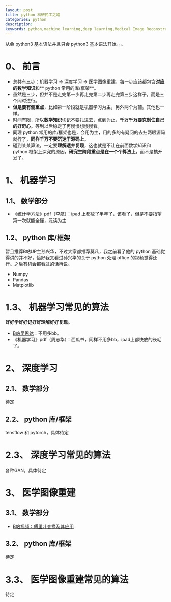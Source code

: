 ```yaml
---
layout: post
title: python 科研民工之路
categories: python
description: 
keywords: python,machine learning,deep learning,Medical Image Reconstruction,plan
---
```


  从会 python3 基本语法并且只会 python3 基本语法开始。。。

# 0、 前言

+ 总共有三步：机器学习 -> 深度学习 -> 医学图像重建，每一步应该都包含**对应的数学知识**和** python 常用的库/框架**。
+ 虽然是三步，但并不是走完第一步再走完第二步再走完第三步这样子，而是三个同时进行。
+ **但是要有侧重点**，比如第一阶段就是机器学习为主，另外两个为辅。其他也一样。
+ 时间有限，所以**数学知识**切记不要扎进去，点到为止，**千万千万要克制住自己的好奇心**。等到以后稳定了再慢慢想慢慢看。
+ 同理 python 常用的库/框架也是，会用为主，用的多的有疑问的去扫两眼源码就行了，**同样千万不要沉迷于源码上**。
+ 碰到某某算法，一定要**理解透并复现**，这也就是不让在前面数学知识和 python 框架上深究的原因，**研究生阶段重点是在一个个算法上**，而不是搞开发了。


# 1、 机器学习

## 1.1、 数学部分

+ 《统计学方法》pdf（李航）：ipad 上都放了半年了，该看了，但是不要指望第一次就能全懂，泛读为主

## 1.2、 python 库/框架

  暂且推荐B站UP主孙兴华，不过大家都推荐莫凡，我之前看了他的 python 基础觉得讲的并不好，恰好我又看过孙兴华的关于 python 处理 office 的视频觉得还行。之后有机会都看过的话再说。

+ Numpy
+ Pandas
+ Matplotlib

# 1.3、 机器学习常见的算法

**好好学好好记好好理解好好复现。**

+ [B站吴恩达](https://www.bilibili.com/video/BV164411b7dx?from=search&seid=7481822073233109565)：不用多bb。
+ 《机器学习》pdf（周志华）：西瓜书，同样不用多bb，ipad上都快放的长毛了。

# 2、 深度学习

## 2.1、 数学部分

  待定

## 2.2、 python 库/框架

  tensflow 和 pytorch，具体待定

# 2.3、 深度学习常见的算法

  各种GAN，具体待定

# 3、 医学图像重建

## 3.1、 数学部分

+ [B站视频：傅里叶变换及其应用](https://www.bilibili.com/video/BV1Qx411J7ER)

## 3.2、 python 库/框架

  待定

# 3.3、 医学图像重建常见的算法

  待定